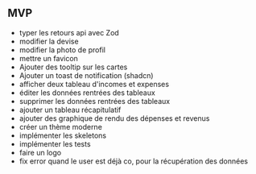 ## MVP

-   typer les retours api avec Zod
-   modifier la devise
-   modifier la photo de profil
-   mettre un favicon
-   Ajouter des tooltip sur les cartes
-   Ajouter un toast de notification (shadcn)
-   afficher deux tableau d'incomes et expenses
-   éditer les données rentrées des tableaux
-   supprimer les données rentrées des tableaux
-   ajouter un tableau récapitulatif
-   ajouter des graphique de rendu des dépenses et revenus
-   créer un thème moderne
-   implémenter les skeletons
-   implémenter les tests
-   faire un logo
-   fix error quand le user est déjà co, pour la récupération des données
<!-- -   ajouter une page dashboard avec météo, prise de notes, calendrier -->
